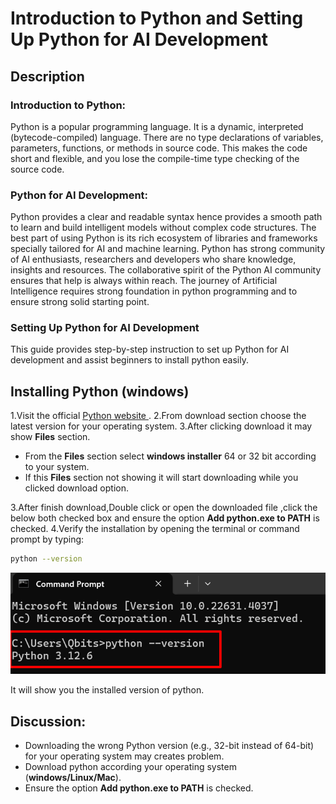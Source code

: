 # Introduction to Python and Setting Up Python for AI Development
## Description
### Introduction to Python:
Python is a popular programming language. It is a dynamic, interpreted (bytecode-compiled) language. There are no type declarations of variables, parameters, functions, or methods in source code. This makes the code short and flexible, and you lose the compile-time type checking of the source code.
### Python for AI Development:
Python provides a clear and readable syntax hence provides a smooth path to learn and build intelligent models without complex code structures. The best part of using Python is its rich ecosystem of libraries and frameworks specially tailored for AI and machine learning. Python has strong community of AI enthusiasts, researchers and developers who share knowledge, insights and resources. The collaborative spirit of the Python AI community ensures that help is always within reach.
The journey of Artificial Intelligence requires strong foundation in python programming and to ensure strong solid starting point.
### Setting Up Python for AI Development
This guide provides step-by-step instruction to set up Python for AI development and assist beginners to install python easily. 
## Installing Python (windows)

1.Visit the official [Python website ](https://www.python.org/downloads/).
2.From download section choose the latest version for your operating system. 
3.After clicking download it may show **Files** section.
  - From the **Files** section select **windows installer** 64 or 32 bit according to your system.
  - If this **Files** section not showing it will start downloading while you clicked download option.

3.After finish download,Double click or open the downloaded file ,click the below both checked box and ensure the option **Add python.exe to PATH** is checked.
4.Verify the installation by opening the terminal or command prompt by typing:
```bash
python --version
```
![Reference Image](/py_check_version.png)

It will show you the installed version of python.

## Discussion:
 - Downloading the wrong Python version (e.g., 32-bit instead of 64-bit) for your operating system may creates problem.
 - Download python according your operating system (**windows/Linux/Mac**).
 - Ensure the option **Add python.exe to PATH** is checked.